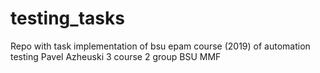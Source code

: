 # testing_tasks
Repo with task implementation of bsu epam course (2019) of automation testing
Pavel Azheuski 3 course 2 group BSU MMF

